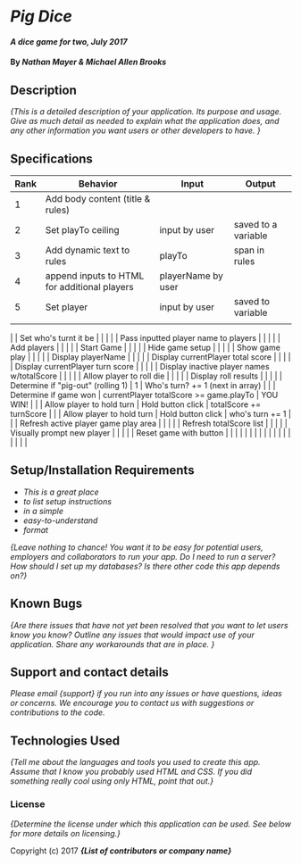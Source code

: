 # _Pig Dice_

#### _A dice game for two, July 2017_

#### By _**Nathan Mayer & Michael Allen Brooks**_

## Description

_{This is a detailed description of your application. Its purpose and usage.  Give as much detail as needed to explain what the application does, and any other information you want users or other developers to have. }_
## Specifications

| Rank  | Behavior  | Input  | Output |
|---|---|---|---|
|  1 | Add body content (title & rules)  |   |   |
|  2 | Set playTo ceiling  | input by user  | saved to a variable   |
| 3  | Add dynamic text to rules  | playTo  | span in rules  |
| 4  | append inputs to HTML for additional players  | playerName by user   |   |
| 5  | Set player  |  input by user |  saved to variable |
|   |   |   |   |



<!-- |   | Populate players array  | playerName by user   |   | -->
|   | Set who's turnt it be  |   |   |
|   | Pass inputted player name to players  |   |   |
|   | Add players  |   |   |
|   | Start Game  |   |   |
|   | Hide game setup  |   |   |
|   | Show game play  |   |   |
|   | Display playerName  |   |   |
|   | Display currentPlayer total score  |   |   |
|   | Display currentPlayer turn score  |   |   |
|   | Display inactive player names w/totalScore  |   |   |
|   | Allow player to roll die  |   |   |
|   | Display roll results  |   |   |
|   | Determine if "pig-out" (rolling 1)  | 1  | Who's turn? += 1 (next in array)  |
|   | Determine if game won  | currentPlayer totalScore >= game.playTo | YOU WIN!  |
|   | Allow player to hold turn | Hold button click | totalScore += turnScore  |
|   | Allow player to hold turn | Hold button click | who's turn += 1  |
|   | Refresh active player game play area  |   |   |
|   | Refresh totalScore list  |   |   |
|   | Visually prompt new player  |   |   |
|   | Reset game with button  |   |   |
|   |   |   |   |
|   |   |   |   |
|   |   |   |   |

## Setup/Installation Requirements

* _This is a great place_
* _to list setup instructions_
* _in a simple_
* _easy-to-understand_
* _format_

_{Leave nothing to chance! You want it to be easy for potential users, employers and collaborators to run your app. Do I need to run a server? How should I set up my databases? Is there other code this app depends on?}_

## Known Bugs

_{Are there issues that have not yet been resolved that you want to let users know you know?  Outline any issues that would impact use of your application.  Share any workarounds that are in place. }_

## Support and contact details

_Please email {support} if you run into any issues or have questions, ideas or concerns.  We encourage you to contact us with suggestions or contributions to the code._

## Technologies Used

_{Tell me about the languages and tools you used to create this app. Assume that I know you probably used HTML and CSS. If you did something really cool using only HTML, point that out.}_

### License

*{Determine the license under which this application can be used.  See below for more details on licensing.}*

Copyright (c) 2017 **_{List of contributors or company name}_**
